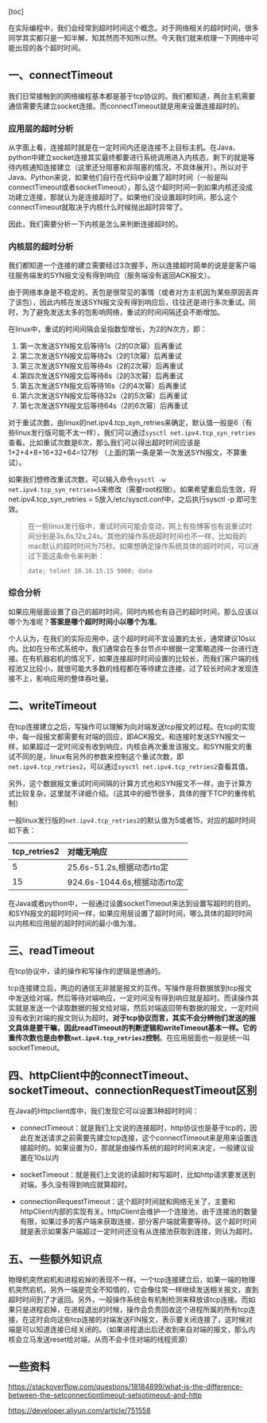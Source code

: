 [toc]

在实际编程中，我们会经常到超时时间这个概念。对于网络相关的超时时间，很多同学其实都只是一知半解，知其然而不知所以然。今天我们就来梳理一下网络中可能出现的各个超时时间。

## 一、connectTimeout

我们日常接触到的网络编程基本都是基于tcp协议的。我们都知道，两台主机需要通信需要先建立socket连接。而connectTimeout就是用来设置连接超时的。

### 应用层的超时分析

从字面上看，连接超时就是在一定时间内还是连接不上目标主机。在Java、python中建立socket连接其实最终都要进行系统调用进入内核态，剩下的就是等待内核通知连接建立（这里还分阻塞和非阻塞的情况，不具体展开）。所以对于Java、Python来说，如果他们自行在代码中设置了超时时间（一般是叫connectTimeout或者socketTimeout），那么这个超时时间一到如果内核还没成功建立连接，那就认为是连接超时了。如果他们没设置超时时间，那么这个connectTimeout就取决于内核什么时候抛出超时异常了。

因此，我们需要分析一下内核是怎么来判断连接超时的。

### 内核层的超时分析

我们都知道一个连接的建立需要经过3次握手，所以连接超时简单的说是是客户端往服务端发的SYN报文没有得到响应（服务端没有返回ACK报文）。

由于网络本身是不稳定的，丢包是很常见的事情（或者对方主机因为某些原因丢弃了该包），因此内核在发送SYN报文没有得到响应后，往往还是进行多次重试。同时，为了避免发送太多的包影响网络，重试的时间间隔还会不断增加。

在linux中，重试的时间间隔会呈指数型增长，为2的N次方，即：

1. 第一次发送SYN报文后等待1s（2的0次幂）后再重试
2. 第二次发送SYN报文后等待2s（2的1次幂）后再重试
3. 第三次发送SYN报文后等待4s（2的2次幂）后再重试
4. 第四次发送SYN报文后等待8s（2的3次幂）后再重试
5. 第五次发送SYN报文后等待16s（2的4次幂）后再重试
6. 第六次发送SYN报文后等待32s（2的5次幂）后再重试
7. 第七次发送SYN报文后等待64s（2的6次幂）后再重试

对于重试次数，由linux的net.ipv4.tcp_syn_retries来确定，默认值一般是6（有些linux发行版可能不太一样），我们可以通过`sysctl net.ipv4.tcp_syn_retries`查看。比如重试次数是6次，那么我们可以得出超时时间应该是 1+2+4+8+16+32+64=127秒 （上面的第一条是第一次发送SYN报文，不算重试）。

如果我们想修改重试次数，可以输入命令`sysctl -w net.ipv4.tcp_syn_retries=5`来修改（需要root权限）。如果希望重启后生效，将net.ipv4.tcp_syn_retries = 5放入/etc/sysctl.conf中，之后执行sysctl -p 即可生效。

> 在一些linux发行版中，重试时间可能会变动，网上有些博客也有说重试时间分别是3s,6s,12s,24s。其他的操作系统超时时间也不一样，比如我的mac默认的超时时间为75秒。如果想确定操作系统具体的超时时间，可以通过下面这条命令来判断：
>
> `date; telnet 10.16.15.15 5000; date`

### 综合分析

如果应用层面设置了自己的超时时间，同时内核也有自己的超时时间，那么应该以哪个为准呢？**答案是哪个超时时间小以哪个为准**。

个人认为，在我们的实际应用中，这个超时时间不宜设置的太长，通常建议10s以内。比如在分布式系统中，我们通常会在多台节点中根据一定策略选择一台进行连接。在有机器宕机的情况下，如果连接超时时间设置的比较长，而我们客户端的线程池又比较小，就很可能大多数的线程都在等待建立连接，过了较长时间才发现连接不上，影响应用的整体吞吐量。

## 二、writeTimeout

在tcp连接建立之后，写操作可以理解为向对端发送tcp报文的过程。在tcp的实现中，每一段报文都需要有对端的回应，即ACK报文。和连接时发送SYN报文一样，如果超过一定时间没有收到响应，内核会再次重发该报文。和SYN报文的重试不同的是，linux有另外的参数来控制这个重试次数，即`net.ipv4.tcp_retries2`，可以通过`sysctl net.ipv4.tcp_retries2`查看其值。

另外，这个数据报文重试时间间隔的计算方式也和SYN报文不一样，由于计算方式比较复杂，这里就不详细介绍。（这其中的细节很多，具体的搜下TCP的重传机制）

一般linux发行版的`net.ipv4.tcp_retries2`的默认值为5或者15，对应的超时时间如下表：


| tcp_retries2 | 对端无响应                   |
| :----------- | :--------------------------- |
| 5            | 25.6s-51.2s,根据动态rto定    |
| 15           | 924.6s-1044.6s,根据动态rto定 |

在Java或者python中，一般通过设置socketTimeout来达到设置写超时的目的。和SYN报文的超时时间一样，如果应用层设置了超时时间，哪么具体的超时时间以内核和应用层的超时时间的最小值为准。

## 三、readTimeout

在tcp协议中，读的操作和写操作的逻辑是想通的。

tcp连接建立后，两边的通信无非就是报文的互传。写操作是将数据放到tcp报文中发送给对端，然后等待对端响应，一定时间没有得到响应就是超时。而读操作其实就是发送一个读取数据的报文给对端，然后对端返回带有数据的报文，一定时间没有收到对端的报文则认为超时。**对于tcp协议而言，其实不会分辨他们发送的报文具体是要干嘛，因此readTimeout的判断逻辑和writeTimeout基本一样。它的重传次数也是由参数``net.ipv4.tcp_retries2``控制**。在应用层面也一般是统一叫socketTimeout。

## 四、httpClient中的connectTimeout、socketTimeout、connectionRequestTimeout区别

在Java的Httpclient库中，我们发现它可以设置3种超时时间：

- connectTimeout：就是我们上文说的连接超时，http协议也是基于tcp的，因此在发送请求之前需要先建立tcp连接，这个connectTimeout来是用来设置连接超时的。如果设置为0，那就是由操作系统的超时时间来决定，一般建议设置在10s以内

- socketTimeout：就是我们上文说的读超时和写超时，比如http请求要发送到对端，多久没有得到响应就算超时。

- connectionRequestTimeout：这个超时时间就和网络无关了，主要和httpClient内部的实现有关。httpClient会维护一个连接池，由于连接池的数量有限，如果过多的客户端来获取连接，部分客户端就需要等待。这个超时时间就是表示如果客户端超过一定时间还没有从连接池获取到连接，则认为超时。

## 五、一些额外知识点

物理机突然宕机和进程宕掉的表现不一样。一个tcp连接建立后，如果一端的物理机突然宕机，另外一端是完全不知情的，它会像往常一样继续发送相关报文，直到超时时间到了才返回。另外，一般操作系统会有机制检测来释放该tcp连接。而如果只是进程宕掉，在进程退出的时候，操作会负责回收这个进程所属的所有tcp连接，在这时会向这些tcp连接的对端发送FIN报文，表示要关闭连接了，这时候对端是可以知道连接已经关闭的。（如果进程退出后还收到来自对端的报文，那么内核会立马发送reset给对端，从而不会卡住对端的线程资源）

## 一些资料

https://stackoverflow.com/questions/18184899/what-is-the-difference-between-the-setconnectiontimeout-setsotimeout-and-http

https://developer.aliyun.com/article/751558

